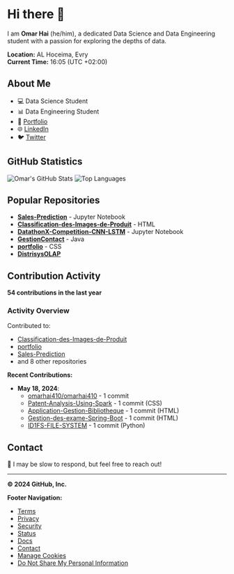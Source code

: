 # Hi there 👋

I am **Omar Hai** (he/him), a dedicated Data Science and Data Engineering student with a passion for exploring the depths of data.

**Location:** AL Hoceima, Evry  
**Current Time:** 16:05 (UTC +02:00)

## About Me

- 💻 Data Science Student
- 📊 Data Engineering Student
- 🔗 [Portfolio](https://omarhai410.github.io/portfolio/)
- 🌐 [LinkedIn](https://linkedin.com/in/omar-hai-b75b32207)
- 🐦 [Twitter](https://twitter.com/omarhai_rh)

## GitHub Statistics

![Omar's GitHub Stats](https://github-readme-stats.vercel.app/api?username=omarhai410&show_icons=true&theme=radical)
![Top Languages](https://github-readme-stats.vercel.app/api/top-langs/?username=omarhai410&layout=compact&theme=radical)

## Popular Repositories

- [**Sales-Prediction**](https://github.com/omarhai410/Sales-Prediction) - Jupyter Notebook
- [**Classification-des-Images-de-Produit**](https://github.com/omarhai410/Classification-des-Images-de-Produit) - HTML
- [**DatathonX-Competition-CNN-LSTM**](https://github.com/omarhai410/DatathonX-Competition-CNN-LSTM) - Jupyter Notebook
- [**GestionContact**](https://github.com/omarhai410/GestionContact) - Java
- [**portfolio**](https://github.com/omarhai410/portfolio) - CSS
- [**DistrisysOLAP**](https://github.com/omarhai410/DistrisysOLAP) 

## Contribution Activity

**54 contributions in the last year**

### Activity Overview

Contributed to:
- [Classification-des-Images-de-Produit](https://github.com/omarhai410/Classification-des-Images-de-Produit)
- [portfolio](https://github.com/omarhai410/portfolio)
- [Sales-Prediction](https://github.com/omarhai410/Sales-Prediction)
- and 8 other repositories

**Recent Contributions:**

- **May 18, 2024**:
  - [omarhai410/omarhai410](https://github.com/omarhai410/omarhai410) - 1 commit
  - [Patent-Analysis-Using-Spark](https://github.com/omarhai410/Patent-Analysis-Using-Spark) - 1 commit (CSS)
  - [Application-Gestion-Bibliotheque](https://github.com/omarhai410/Application-Gestion-Bibliotheque) - 1 commit (HTML)
  - [Gestion-des-exame-Spring-Boot](https://github.com/omarhai410/Gestion-des-exame-Spring-Boot) - 1 commit (HTML)
  - [ID1FS-FILE-SYSTEM](https://github.com/omarhai410/ID1FS-FILE-SYSTEM) - 1 commit (Python)

## Contact

💭 I may be slow to respond, but feel free to reach out!

---

**© 2024 GitHub, Inc.**

**Footer Navigation:**
- [Terms](https://github.com/terms)
- [Privacy](https://github.com/privacy)
- [Security](https://github.com/security)
- [Status](https://github.com/status)
- [Docs](https://github.com/docs)
- [Contact](https://github.com/contact)
- [Manage Cookies](https://github.com/cookies)
- [Do Not Share My Personal Information](https://github.com/donotshare)
